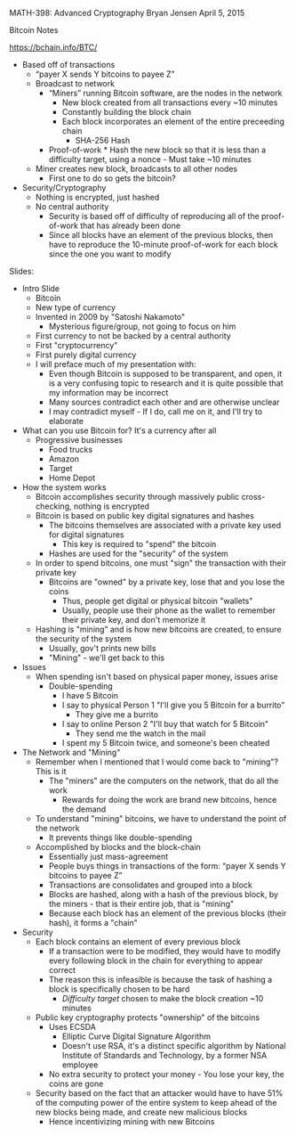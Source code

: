 MATH-398: Advanced Cryptography
Bryan Jensen
April 5, 2015

Bitcoin Notes

https://bchain.info/BTC/

+ Based off of transactions
    * “payer X sends Y bitcoins to payee Z”
    * Broadcast to network
        - “Miners” running Bitcoin software, are the nodes in the network
            + New block created from all transactions every ~10 minutes
            + Constantly building the block chain
            + Each block incorporates an element of the entire preceeding chain
                * SHA-256 Hash
        - Proof-of-work
                * Hash the new block so that it is less than a difficulty target, using a nonce 
                    - Must take ~10 minutes
    * Miner creates new block, broadcasts to all other nodes
        - First one to do so gets the bitcoin?
+ Security/Cryptography
    * Nothing is encrypted, just hashed
    * No central authority
        - Security is based off of difficulty of reproducing all of the proof-of-work that has already been done
        - Since all blocks have an element of the previous blocks, then have to reproduce the 10-minute proof-of-work for each block since the one you want to modify

<!-- ================================================== -->

Slides:
+ Intro Slide
    * Bitcoin
    * New type of currency
    * Invented in 2009 by "Satoshi Nakamoto"
        - Mysterious figure/group, not going to focus on him
    * First currency to not be backed by a central authority
    * First "cryptocurrency"
    * First purely digital currency
    * I will preface much of my presentation with:
        - Even though Bitcoin is supposed to be transparent, and open, it is a very confusing topic to research and it is quite possible that my information may be incorrect
        - Many sources contradict each other and are otherwise unclear
        - I may contradict myself - If I do, call me on it, and I'll try to elaborate
+ What can you use Bitcoin for? It's a currency after all
    * Progressive businesses
        - Food trucks
        - Amazon
        - Target
        - Home Depot
+ How the system works
    * Bitcoin accomplishes security through massively public cross-checking, nothing is encrypted
    * Bitcoin is based on public key digital signatures and hashes
        - The bitcoins themselves are associated with a private key used for digital signatures
            + This key is required to "spend" the bitcoin
        - Hashes are used for the "security" of the system
    * In order to spend bitcoins, one must "sign" the transaction with their private key
        - Bitcoins are "owned" by a private key, lose that and you lose the coins
            + Thus, people get digital or physical bitcoin "wallets"
            + Usually, people use their phone as the wallet to remember their private key, and don't memorize it
    * Hashing is "mining" and is how new bitcoins are created, to ensure the security of the system
        - Usually, gov't prints new bills
        - "Mining" - we'll get back to this
+ Issues
    * When spending isn't based on physical paper money, issues arise
        - Double-spending
            + I have 5 Bitcoin
            + I say to physical Person 1 "I'll give you 5 Bitcoin for a burrito"
                * They give me a burrito
            + I say to online Person 2 "I'll buy that watch for 5 Bitcoin"
                * They send me the watch in the mail
            + I spent my 5 Bitcoin twice, and someone's been cheated
+ The Network and "Mining"
    * Remember when I mentioned that I would come back to "mining"? This is it
        - The "miners" are the computers on the network, that do all the work
            + Rewards for doing the work are brand new bitcoins, hence the demand
    * To understand "mining" bitcoins, we have to understand the point of the network
        - It prevents things like double-spending
    * Accomplished by blocks and the block-chain
        - Essentially just mass-agreement
        - People buys things in transactions of the form: “payer X sends Y bitcoins to payee Z”
        - Transactions are consolidates and grouped into a block
        - Blocks are hashed, along with a hash of the previous block, by the miners - that is their entire job, that is "mining"
        - Because each block has an element of the previous blocks (their hash), it forms a "chain"
+ Security
    * Each block contains an element of every previous block
        - If a transaction were to be modified, they would have to modify every following block in the chain for everything to appear correct
        - The reason this is infeasible is because the task of hashing a block is specifically chosen to be hard
            + *Difficulty target* chosen to make the block creation ~10 minutes
    * Public key cryptography protects "ownership" of the bitcoins
        - Uses ECSDA
            + Elliptic Curve Digital Signature Algorithm
            + Doesn't use RSA, it's a distinct specific algorithm by National Institute of Standards and Technology, by a former NSA employee
        - No extra security to protect your money - You lose your key, the coins are gone
    * Security based on the fact that an attacker would have to have 51% of the computing power of the entire system to keep ahead of the new blocks being made, and create new malicious blocks
        - Hence incentivizing mining with new Bitcoins